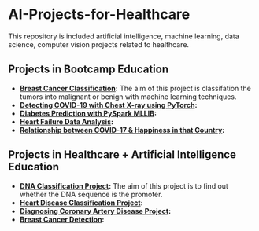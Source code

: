 # AI-Projects-for-Healthcare
This repository is included artificial intelligence, machine learning, data science, computer vision projects related to healthcare.

## Projects in Bootcamp Education

- **[Breast Cancer Classification](https://github.com/edaaydinea/AI-Projects-for-Healthcare/blob/master/Breast%20Cancer%20Classification/%20Breast_Cancer_Classification.ipynb):** The aim of this project is classifation the tumors into malignant or benign with machine learning techniques.
- **[Detecting COVID-19 with Chest X-ray using PyTorch](https://github.com/edaaydinea/AI-Projects-for-Healthcare/blob/master/Detecting%20COVID-19%20with%20Chest%20X-Ray%20using%20PyTorch/Detecting%20COVID-19%20with%20Chest%20X-Ray%20using%20PyTorch.ipynb):** 
- **[Diabetes Prediction with PySpark MLLIB](https://github.com/edaaydinea/AI-Projects-for-Healthcare/blob/master/Diabetes%20Prediction%20With%20Pyspark%20MLLIB/Diabetes_Prediction.ipynb):**
- **[Heart Failure Data Analysis](https://jovian.ai/edaaydinea/health-failure-prediction):**
- **[Relationship between COVID-17 & Happiness in that Country](https://github.com/edaaydinea/AI-Projects-for-Healthcare/blob/master/Relationship%20between%20COVID-19%20%20%26%20Happiness%20in%20that%20Country/covid19%20data%20analysis%20notebook.ipynb):**

## Projects in Healthcare + Artificial Intelligence Education

- **[DNA Classification Project](https://github.com/edaaydinea/AI-Projects-for-Healthcare/blob/master/DNA%20Classification%20Project/DNA%20Classification.ipynb):** The aim of this project is to find out whether the DNA sequence is the promoter.
- **[Heart Disease Classification Project](https://github.com/edaaydinea/AI-Projects-for-Healthcare/blob/master/Heart%20Disease%20Classification%20Project/Heart%20Disease%20Classification.ipynb):**
- **[Diagnosing Coronary Artery Disease Project](https://github.com/edaaydinea/AI-Projects-for-Healthcare/blob/master/Diagnosing%20Coronary%20Artery%20Disease%20Project/Diagnosing%20Coronary%20Artery%20Disease.ipynb):**
- **[Breast Cancer Detection](https://github.com/edaaydinea/AI-Projects-for-Healthcare/blob/master/Breast%20Cancer%20Detection/Breast_Cancer_Detection.ipynb):**
